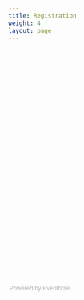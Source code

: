 ```yaml
---
title: Registration
weight: 4
layout: page
---
```


<div style="width:100%; text-align:left;"><iframe id="eventbrite" src="" frameborder="0" height="460" width="100%" vspace="0" hspace="0" marginheight="5" marginwidth="5" scrolling="auto" allowtransparency="true"></iframe><div style="font-family:Helvetica, Arial; font-size:12px; padding:10px 0 5px; margin:2px; width:100%; text-align:left;" ><a class="powered-by-eb" style="color: #ADB0B6; text-decoration: none;" target="_blank" href="http://www.eventbrite.com/">Powered by Eventbrite</a></div></div>

<script>
function getUrlParameter(name) {
    name = name.replace(/[\[]/, '\\[').replace(/[\]]/, '\\]');
    var regex = new RegExp('[\\?&]' + name + '=([^&#]*)');
    var results = regex.exec(location.search);
    return results === null ? '' : decodeURIComponent(results[1].replace(/\+/g, ' '));
};
var eventbriteURL = "//eventbrite.com/tickets-external?eid=35543958938&ref=etckt"
if (getUrlParameter('discount'))
    eventbriteURL += "&discount=" + getUrlParameter('discount');
document.getElementById("eventbrite").src = eventbriteURL;
</script>
